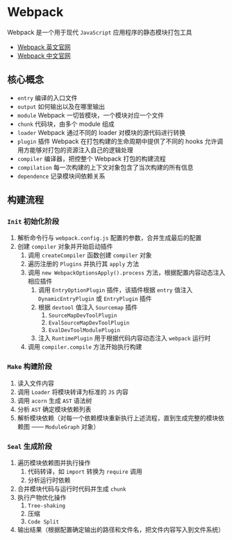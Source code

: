 # Webpack

Webpack 是一个用于现代 `JavaScript` 应用程序的静态模块打包工具

- [Webpack 英文官网](https://webpack.js.org)
- [Webpack 中文官网](https://www.webpackjs.com)

## 核心概念

- `entry` 编译的入口文件
- `output` 如何输出以及在哪里输出
- `module` Webpack 一切皆模块，一个模块对应一个文件
- `chunk` 代码块，由多个 module 组成
- `loader` Webpack 通过不同的 loader 对模块的源代码进行转换
- `plugin` 插件 Webpack 在打包构建的生命周期中提供了不同的 hooks 允许调用方能够对打包的资源注入自己的逻辑处理
- `compiler` 编译器，把控整个 Webpack 打包的构建流程
- `compilation` 每一次构建的上下文对象包含了当次构建的所有信息
- `dependence` 记录模块间依赖关系

## 构建流程

### `Init` 初始化阶段

1. 解析命令行与 `webpack.config.js` 配置的参数，合并生成最后的配置
2. 创建 `compiler` 对象并开始启动插件
   1. 调用 `createCompiler` 函数创建 `compiler` 对象
   2. 遍历注册的 `Plugins` 并执行其 `apply` 方法
   3. 调用 `new WebpackOptionsApply().process` 方法，根据配置内容动态注入相应插件
      1. 调用 `EntryOptionPlugin` 插件，该插件根据 `entry` 值注入 `DynamicEntryPlugin` 或 `EntryPlugin` 插件
      2. 根据 `devtool` 值注入 `Sourcemap` 插件
         1. `SourceMapDevToolPlugin`
         2. `EvalSourceMapDevToolPlugin`
         3. `EvalDevToolModulePlugin`
      3. 注入 `RuntimePlugin` 用于根据代码内容动态注入 `webpack` 运行时
   4. 调用 `compiler.compile` 方法开始执行构建

### `Make` 构建阶段

1. 读入文件内容
2. 调用 `Loader` 将模块转译为标准的 `JS` 内容
3. 调用 `acorn` 生成 `AST` 语法树
4. 分析 `AST` 确定模块依赖列表
5. 解析模块依赖（对每一个依赖模块重新执行上述流程，直到生成完整的模块依赖图 —— `ModuleGraph` 对象）

### `Seal` 生成阶段

1. 遍历模块依赖图并执行操作
   1. 代码转译，如 `import` 转换为 `require` 调用
   2. 分析运行时依赖
2. 合并模块代码与运行时代码并生成 `chunk`
3. 执行产物优化操作
   1. `Tree-shaking`
   2. 压缩
   3. `Code Split`
4. 输出结果（根据配置确定输出的路径和文件名，把文件内容写入到文件系统）
